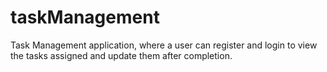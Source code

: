 # taskManagement

Task Management application, 
where a user can register and login to view the tasks assigned and update them after completion.
